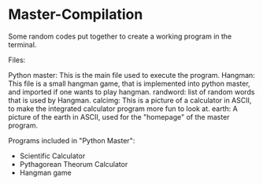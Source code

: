 # Master-Compilation
Some random codes put together to create a working program in the terminal.

Files:

Python master: This is the main file used to execute the program. 
Hangman: This file is a small hangman game, that is implemented into python master, and imported if one wants to play hangman. 
    randword: list of random words that is used by Hangman.
calcimg: This is a picture of a calculator in ASCII, to make the integrated calculator program more fun to look at.
earth: A picture of the earth in ASCII, used for the "homepage" of the master program. 

Programs included in "Python Master":

- Scientific Calculator
- Pythagorean Theorum Calculator
- Hangman game
